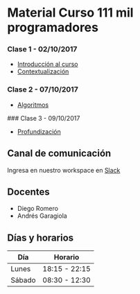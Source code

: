 # Material Curso 111 mil programadores

### Clase 1 - 02/10/2017

- [Introducción al curso](Clase_1_Introduccion_1.0.pptx?raw=true)
- [Contextualización](Clase_1_Contextualizacion_1.0.pptx?raw=true)

### Clase 2 - 07/10/2017

- [Algoritmos](Clase_2_Algoritmos_1.0.pptx?raw=true)

### Clase 3 - 09/10/2017

- [Profundización](Clase_3_Profundizacion_1.0.pptx?raw=true)


## Canal de comunicación

Ingresa en nuestro workspace en [Slack](https://111milprogramadores.slack.com)


## Docentes

- Diego Romero
- Andrés Garagiola

## Días y horarios

| Día	       | Horario      |
| ----------- |:-------------:|
| Lunes       | 18:15 - 22:15 |
| Sábado      | 08:30 - 12:30 |




 
